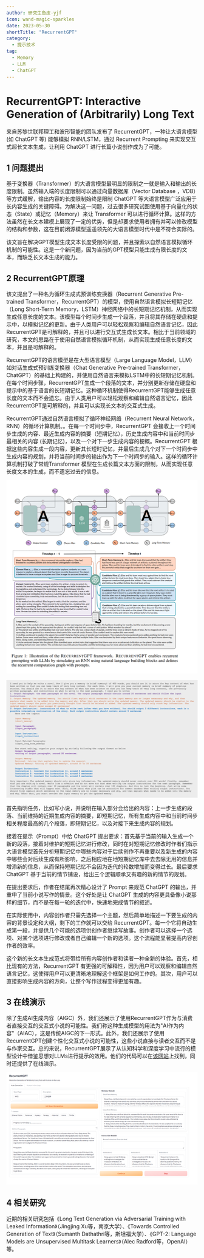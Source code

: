 ```yaml
---
author: 研究生鱼皮-yjf
icon: wand-magic-sparkles
date: 2023-05-30
shortTitle: "RecurrentGPT"
category:
  - 提示技术
tag:
  - Memory
  - LLM
  - ChatGPT
---
```



# RecurrentGPT: Interactive Generation of (Arbitrarily) Long Text

来自苏黎世联邦理工和波形智能的团队发布了 RecurrentGPT，一种让大语言模型 (如 ChatGPT 等) 能够模拟 RNN/LSTM，通过 Recurrent Prompting 来实现交互式超长文本生成，让利用 ChatGPT 进行长篇小说创作成为了可能。

<!-- more --> 

## 1 问题提出

基于变换器（Transformer）的大语言模型最明显的限制之一就是输入和输出的长度限制。虽然输入端的长度限制可以通过向量数据库（Vector Database ，VDB）等方式缓解，输出内容的长度限制始终是限制 ChatGPT 等大语言模型广泛应用于长内容生成的关键障碍。为解决这一问题，过去很多研究试图使用基于向量化的状态（State）或记忆（Memory）来让 Transformer 可以进行循环计算。这样的方法虽然在长文本建模上展现了一定的优势，但是却要求使用者拥有并可以修改模型的结构和参数，这在目前闭源模型遥遥领先的大语言模型时代中是不符合实际的。

该文旨在解决GPT模型生成文本长度受限的问题，并且探索以自然语言模拟循环机制的可能性。这是一个新问题，因为当前的GPT模型只能生成有限长度的文本，而缺乏长文本生成的能力。

## 2 RecurrentGPT原理

该文提出了一种名为循环生成式预训练变换器（Recurrent Generative Pre-trained Transformer，RecurrentGPT）的模型，使用自然语言模拟长短期记忆（Long Short-Term Memory，LSTM）神经网络中的长短期记忆机制，从而实现生成任意长度的文本。该模型每个时间步生成一个段落，并且将其存储在硬盘和提示中，以模拟记忆的更新。由于人类用户可以轻松观察和编辑自然语言记忆，因此RecurrentGPT是可解释的，并且可以进行交互式生成长文本。相比于当前领域的研究，本文的思路在于使用自然语言模拟循环机制，从而实现生成任意长度的文本，并且是可解释的。

RecurrentGPT的语言模型是在大型语言模型（Large Language Model，LLM）如对话生成式预训练变换器（Chat Generative Pre-trained Transformer，ChatGPT）的基础上构建的，并使用自然语言来模拟LSTM中的长短期记忆机制。在每个时间步骤，RecurrentGPT生成一个段落的文本，并分别更新存储在硬盘和提示中的基于语言的长短期记忆。这种循环机制使得RecurrentGPT能够生成任意长度的文本而不会遗忘。由于人类用户可以轻松观察和编辑自然语言记忆，因此RecurrentGPT是可解释的，并且可以实现长文本的交互式生成。

RecurrentGPT通过自然语言模拟了循环神经网络（Recurrent Neural Network，RNN）的循环计算机制。。在每一个时间步中，RecurrentGPT 会接收上一个时间步生成的内容、最近生成内容的摘要（短期记忆），历史生成内容中和当前时间步最相关的内容 (长期记忆)，以及一个对下一步生成内容的梗概。RecurrentGPT 根据这些内容生成一段内容，更新其长短时记忆，并最后生成几个对下一个时间步中生成内容的规划，并将当前时间步的输出作为下一个时间步的输入。这样的循环计算机制打破了常规Transformer 模型在生成长篇文本方面的限制，从而实现任意长度文本的生成，而不遗忘过去的信息。

![图2.1 RecurrentGPT架构图](/assets/images/prompt/RecurrentGPT1.png)

![图2.2 RecurrentGPT Prompt 设计](/assets/images/prompt/RecurrentGPT2.png)

首先指明任务，比如写小说，并说明在输入部分会给出的内容：上一步生成的段落、当前维持的近期生成内容的摘要，即短期记忆，所有生成内容中和当前时间步相关程度最高的几个段落，即短期记忆，以及对接下来生成内容的规划。

接着在提示（Prompt）中给 ChatGPT 提出要求：首先基于当前的输入生成一个新的段落，接着对维护的短期记忆进行修改，同时在对短期记忆修改时作者们指示大语言模型首先分析短期记忆中哪些内容对于后续创作不再重要以及新生成的内容中哪些会对后续生成有所影响，之后相应地在地短期记忆库中去去除无用的信息并增添新的信息，从而保持短期记忆不会因为迭代的轮数增加而变得过长。最后要求 ChatGPT 基于当前的情节铺设，给出三个逻辑顺承又有趣的新的情节的规划。

在提出要求后，作者在结尾再次精心设计了 Prompt 来规范 ChatGPT 的输出，并重申了当前小说写作的情景。这个好处是让 ChatGPT 生成的内容更具备像小说那样的细节，而不是在每一轮的迭代中，快速地完成情节的叙述。

在实际使用中，内容创作者只需先选择一个主题，然后简单地描述一下要生成的内容的背景设定和大纲，剩下的工作就可以交给 RecurrentGPT。每一个它将自动生成第一段，并提供几个可能的选项供创作者继续写故事。创作者可以选择一个选项、对某个选项进行修改或者自己编辑一个新的选项。这个流程能显著提高内容创作者的效率。

这个新的长文本生成范式将带给所有内容创作者和读者一种全新的体验。首先，相比现有的方法，RecurrentGPT 有更强的可解释性，因为用户可以观察和编辑自然语言记忆，这使得用户可以更清晰地理解这个框架是如何工作的。其次，用户可以直接影响生成内容的方向，让整个写作过程变得更加有趣。

## 3 在线演示

除了生成AI生成内容（AIGC）外，我们还展示了使用RecurrentGPT作为与消费者直接交互的交互式小说的可能性。我们称这种生成模型的用法为"AI作为内容"（AIAC），这是传统AIGC的下一形式。此外，我们还展示了使用RecurrentGPT创建个性化交互式小说的可能性，这些小说直接与读者交互而不是与作家交互。总的来说，RecurrentGPT展示了从认知科学和深度学习中流行的模型设计中借鉴思想对LLMs进行提示的效用。他们的代码可以在[该网站](https://github.com/aiwaves-cn/RecurrentGPT)上找到，同时还提供了在线演示。

![图3.1 在线演示界面](/assets/images/prompt/RecurrentGPT3.png)

## 4 相关研究


近期的相关研究包括《Long Text Generation via Adversarial Training with Leaked Information》（Jingjing Xu等，南京大学）、《Towards Controlled Generation of Text》（Sumanth Dathathri等，斯坦福大学）、《GPT-2: Language Models are Unsupervised Multitask Learners》（Alec Radford等，OpenAI）等。


